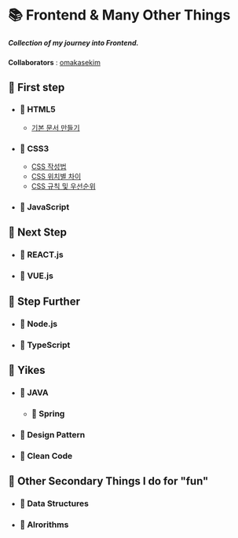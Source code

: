 # 📚 Frontend & Many Other Things

##### Collection of my journey into Frontend.
**Collaborators** : [omakasekim](https://github.com/omakasekim)
<br>

## 📒 First step

- ### 📖 HTML5
  * [기본 문서 만들기](./dump/firstStep.md)
- ### 📖 CSS3
  * [CSS 작성법](./dump/firstCSS.md)
  * [CSS 위치별 차이](./dump/secondCSS.md)
  * [CSS 규칙 및 우선순위](./dump/thirdCSS.md)
- ### 📖 JavaScript


## 📕 Next Step

- ### 📖 REACT.js

- ### 📖 VUE.js

## 📗 Step Further

- ### 📖 Node.js

- ### 📖 TypeScript

## 📘 Yikes

- ### 📖 JAVA
  - ### 📖 Spring


- ### 📖 Design Pattern


- ### 📖 Clean Code


## 📙 Other Secondary Things I do for "fun"

- ### 📘 Data Structures

- ### 📘 Alrorithms
